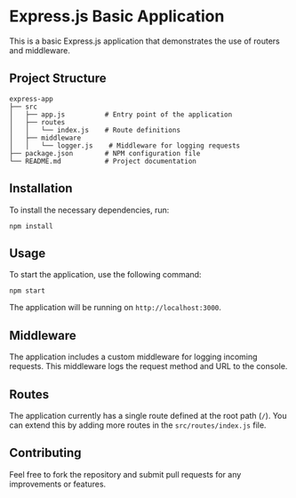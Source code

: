 # Express.js Basic Application

This is a basic Express.js application that demonstrates the use of routers and middleware.

## Project Structure

```
express-app
├── src
│   ├── app.js          # Entry point of the application
│   ├── routes
│   │   └── index.js    # Route definitions
│   ├── middleware
│   │   └── logger.js    # Middleware for logging requests
├── package.json        # NPM configuration file
└── README.md           # Project documentation
```

## Installation

To install the necessary dependencies, run:

```
npm install
```

## Usage

To start the application, use the following command:

```
npm start
```

The application will be running on `http://localhost:3000`.

## Middleware

The application includes a custom middleware for logging incoming requests. This middleware logs the request method and URL to the console.

## Routes

The application currently has a single route defined at the root path (`/`). You can extend this by adding more routes in the `src/routes/index.js` file.

## Contributing

Feel free to fork the repository and submit pull requests for any improvements or features.